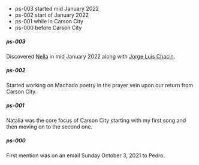 
* ps-003 started mid January 2022
* ps-002 start of January 2022
* ps-001 while in Carson City
* ps-000 before Carson City


##### ps-003
Discovered
[Nella](https://www.youtube.com/watch?v=6xL3R_LIGkk)
in mid January 2022 along with
[Jorge Luis Chacin](https://www.youtube.com/watch?v=3yT5jJZplsk).

##### ps-002
Started working on Machado poetry in the prayer vein upon our return from Carson City.

##### ps-001
Natalia was the core focus of Carson City starting with my first song and then moving on to the second one.

##### ps-000
First mention was on an email Sunday October 3, 2021 to Pedro.
